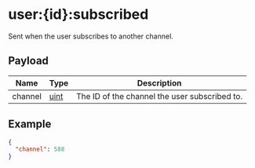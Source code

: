 # user:{id}:subscribed

Sent when the user subscribes to another channel.

## Payload
|Name|Type|Description|
|----|----|-----------|
|channel|[uint](/rest/index.html#/uint)|The ID of the channel the user subscribed to.|

## Example
```json
{
  "channel": 588
}
```
